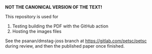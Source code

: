 **NOT THE CANONICAL VERSION OF THE TEXT!**

This repository is used for 

1. Testing building the PDF with the GitHub action
2. Hosting the images files

See the psanan/dmstag-joss branch at https://gitlab.com/petsc/petsc during review,
and then the published paper once finished.

